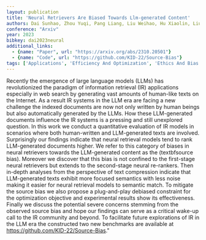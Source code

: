 ```yaml
---
layout: publication
title: 'Neural Retrievers Are Biased Towards Llm-generated Content'
authors: Dai Sunhao, Zhou Yuqi, Pang Liang, Liu Weihao, Hu Xiaolin, Liu Yong, Zhang Xiao, Wang Gang, Xu Jun
conference: "Arxiv"
year: 2023
bibkey: dai2023neural
additional_links:
  - {name: "Paper", url: "https://arxiv.org/abs/2310.20501"}
  - {name: "Code", url: "https://github.com/KID-22/Source-Bias"}
tags: ['Applications', 'Efficiency And Optimization', 'Ethics And Bias', 'Fine Tuning', 'Has Code']
---
```

Recently the emergence of large language models (LLMs) has revolutionized the paradigm of information retrieval (IR) applications especially in web search by generating vast amounts of human-like texts on the Internet. As a result IR systems in the LLM era are facing a new challenge the indexed documents are now not only written by human beings but also automatically generated by the LLMs. How these LLM-generated documents influence the IR systems is a pressing and still unexplored question. In this work we conduct a quantitative evaluation of IR models in scenarios where both human-written and LLM-generated texts are involved. Surprisingly our findings indicate that neural retrieval models tend to rank LLM-generated documents higher. We refer to this category of biases in neural retrievers towards the LLM-generated content as the (textbfsource bias). Moreover we discover that this bias is not confined to the first-stage neural retrievers but extends to the second-stage neural re-rankers. Then in-depth analyses from the perspective of text compression indicate that LLM-generated texts exhibit more focused semantics with less noise making it easier for neural retrieval models to semantic match. To mitigate the source bias we also propose a plug-and-play debiased constraint for the optimization objective and experimental results show its effectiveness. Finally we discuss the potential severe concerns stemming from the observed source bias and hope our findings can serve as a critical wake-up call to the IR community and beyond. To facilitate future explorations of IR in the LLM era the constructed two new benchmarks are available at https://github.com/KID-22/Source-Bias."
